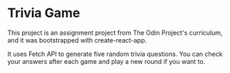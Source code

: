 # Trivia Game
This project is an assignment project from The Odin Project's curriculum, and it was bootstrapped with create-react-app.

It uses Fetch API to generate five random trivia questions. You can check your answers after each game and play a new round if you want to. 
